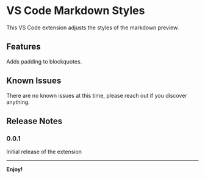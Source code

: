 # VS Code Markdown Styles

This VS Code extension adjusts the styles of the markdown preview.

## Features

Adds padding to blockquotes.

## Known Issues

There are no known issues at this time, please reach out if you discover anything.

## Release Notes

### 0.0.1

Initial release of the extension

---

**Enjoy!**
